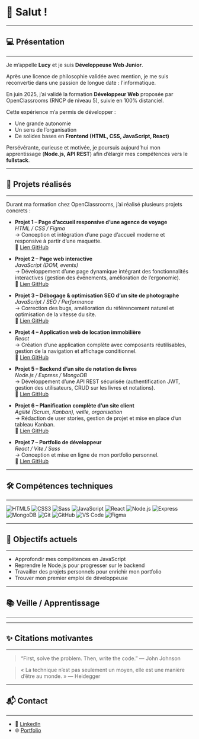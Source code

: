 # 👋 Salut !

---

## 💻 Présentation
---

Je m’appelle **Lucy** et je suis **Développeuse Web Junior**.  

Après une licence de philosophie validée avec mention, je me suis reconvertie dans une passion de longue date : l’informatique.  

En juin 2025, j’ai validé la formation **Développeur Web** proposée par OpenClassrooms (RNCP de niveau 5), suivie en 100% distanciel.  

Cette expérience m’a permis de développer :  
- Une grande autonomie  
- Un sens de l’organisation  
- De solides bases en **Frontend (HTML, CSS, JavaScript, React)**  

Persévérante, curieuse et motivée, je poursuis aujourd’hui mon apprentissage (**Node.js, API REST**) afin d’élargir mes compétences vers le **fullstack**.  

---

## 🚀 Projets réalisés
---

Durant ma formation chez OpenClassrooms, j’ai réalisé plusieurs projets concrets :

- **Projet 1 – Page d’accueil responsive d’une agence de voyage**  
  *HTML / CSS / Figma*  
  → Conception et intégration d’une page d’accueil moderne et responsive à partir d’une maquette.  
  🔗 [Lien GitHub](https://github.com/elhef010308/PROJET_2_Booki)

- **Projet 2 – Page web interactive**  
  *JavaScript (DOM, events)*  
  → Développement d’une page dynamique intégrant des fonctionnalités interactives (gestion des événements, amélioration de l’ergonomie).  
  🔗 [Lien GitHub](https://github.com/elhef010308/PROJET_3_Sophie_Bluel)

- **Projet 3 – Débogage & optimisation SEO d’un site de photographe**  
  *JavaScript / SEO / Performance*  
  → Correction des bugs, amélioration du référencement naturel et optimisation de la vitesse du site.  
  🔗 [Lien GitHub](https://github.com/elhef010308/PROJET_4_Nina_Carducci)

- **Projet 4 – Application web de location immobilière**  
  *React*  
  → Création d’une application complète avec composants réutilisables, gestion de la navigation et affichage conditionnel.  
  🔗 [Lien GitHub](https://github.com/elhef010308/PROJET_5_Kasa)

- **Projet 5 – Backend d’un site de notation de livres**  
  *Node.js / Express / MongoDB*  
  → Développement d’une API REST sécurisée (authentification JWT, gestion des utilisateurs, CRUD sur les livres et notations).  
  🔗 [Lien GitHub](https://github.com/elhef010308/PROJET_6_Mon_Vieux_Grimoire)

- **Projet 6 – Planification complète d’un site client**  
  *Agilité (Scrum, Kanban), veille, organisation*  
  → Rédaction de user stories, gestion de projet et mise en place d’un tableau Kanban.  
  🔗 [Lien GitHub](https://github.com/elhef010308/PROJET_7_Menu_Maker)

- **Projet 7 – Portfolio de développeur**  
  *React / Vite / Sass*  
  → Conception et mise en ligne de mon portfolio personnel.  
  🔗 [Lien GitHub](https://github.com/elhef010308/PORTFOLIO)

---

## 🛠️ Compétences techniques
---

![HTML5](https://img.shields.io/badge/HTML5-E34F26?style=for-the-badge&logo=html5&logoColor=white)
![CSS3](https://img.shields.io/badge/CSS3-1572B6?style=for-the-badge&logo=css3&logoColor=white)
![Sass](https://img.shields.io/badge/Sass-CC6699?style=for-the-badge&logo=sass&logoColor=white)
![JavaScript](https://img.shields.io/badge/JavaScript-F7DF1E?style=for-the-badge&logo=javascript&logoColor=black)
![React](https://img.shields.io/badge/React-20232A?style=for-the-badge&logo=react&logoColor=61DAFB)
![Node.js](https://img.shields.io/badge/Node.js-339933?style=for-the-badge&logo=node.js&logoColor=white)
![Express](https://img.shields.io/badge/Express-000000?style=for-the-badge&logo=express&logoColor=white)
![MongoDB](https://img.shields.io/badge/MongoDB-47A248?style=for-the-badge&logo=mongodb&logoColor=white)
![Git](https://img.shields.io/badge/Git-F05032?style=for-the-badge&logo=git&logoColor=white)
![GitHub](https://img.shields.io/badge/GitHub-181717?style=for-the-badge&logo=github&logoColor=white)
![VS Code](https://img.shields.io/badge/VSCode-0078D4?style=for-the-badge&logo=visualstudiocode&logoColor=white)
![Figma](https://img.shields.io/badge/Figma-F24E1E?style=for-the-badge&logo=figma&logoColor=white)

---

## 🎯 Objectifs actuels
---

- Approfondir mes compétences en JavaScript  
- Reprendre le Node.js pour progresser sur le backend  
- Travailler des projets personnels pour enrichir mon portfolio  
- Trouver mon premier emploi de développeuse  

---

## 📚 Veille / Apprentissage
---



---

## ✨ Citations motivantes
---

> “First, solve the problem. Then, write the code.” — John Johnson  

> « La technique n’est pas seulement un moyen, elle est une manière d’être au monde. » — Heidegger  

---

## 📬 Contact
---

- 🎒 [LinkedIn]([URL_DE_TON_LINKEDIN](https://www.linkedin.com/in/lucy-fougerard-6a126632a/))  
- 🌐 [Portfolio]([URL_DE_TON_PORTFOLIO](https://elhef010308.github.io/PORTFOLIO/))  
